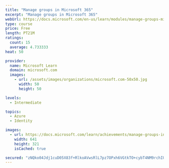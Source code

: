```yaml
---
title: "Manage groups in Microsoft 365"
excerpt: "Manage groups in Microsoft 365"
webUrl: https://docs.microsoft.com/en-us/learn/modules/manage-groups-microsoft-365/
type: course
price: Free
length: PT21M
ratings:
  count: 15
  average: 4.733333
heat: 50

provider:
  name: Microsoft Learn
  domain: microsoft.com
  images:
    - url: /assets/images/organizations/microsoft.com-50x50.jpg
      width: 50
      height: 50

levels:
  - Intermediate

topics:
  - Azure
  - Identity

images:
  - url: https://docs.microsoft.com/learn/achievements/manage-groups-in-microsoft-365-social.png
    width: 641
    height: 321
    isCached: true

secured: "zNQko04Jdj1cuD05X83f+RlkoAVwsRlL7pz7OPxh6VGtkTO+cybT4NM9rchIUeEwR1t1q8qeLhrQYkGrQFV6eaPBi7pVkEOz18Y68wT5GJbu9LnvKMZGNJuMLRa6i5A2VRzwZ9YdNoiAheubCQi2yREnw90hm11CbkKQCf3bhngn8OErO3HwX2KYqVVDN2jPCWbM5/6DmJP8v7/BL0hNrfP+hbfrJzT0WcKHed989ZYJ5RYZwOrCy32QphbduVPwSKAA2JBYgLUIG6ve1Rf4MRTXJWlP/f5CT9bEb74RWG7dTR45bAQJ7IBS8K+Ie8xRHhMu7uW+W1kdgViKPB2GXIhLba4k2+WldYyA7fI/xJYjAg+DXWNx+SSgTnBkO3OMxzcVddILjzR7NRmBJAfr1pF2rDtYXWAXkW4Ikrwkg7M=;hGFvi74dCO77cWNO8/Ws5w=="
---
```



